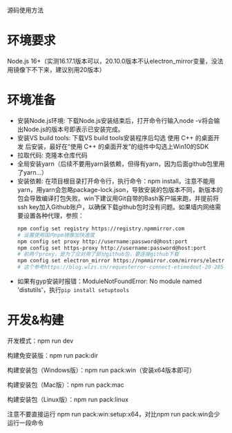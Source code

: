 源码使用方法

# 环境要求
Node.js 16+（实测16.17.1版本可以，20.10.0版本不认electron_mirror变量，没法用镜像下不下来，建议别用20版本）

# 环境准备

- 安装Node.js环境: 下载Node.js安装结束后，打开命令行输入node -v将会输出Node.js的版本号即表示已安装完成。
- 安装VS build tools: 下载VS build tools安装程序后勾选 使用 C++ 的桌面开发 后安装，最好在“使用 C++ 的桌面开发”的组件中勾选上Win10的SDK
- 拉取代码: 克隆本仓库代码
- 全局安装yarn（后续不要用yarn装依赖，但得有yarn，因为后面github包里用了yarn...）
- 安装依赖: 在项目根目录打开命令行，执行命令：npm install。注意不能用yarn，用yarn会忽略package-lock.json，导致安装的包版本不同，新版本的包会导致编译打包失败。win下建议用Git自带的Bash客户端来跑，并提前将ssh key加入Github账户，以确保下载github包时没有问题。如果墙内网络需要设置各种代理，参照：
   ```bash
   npm config set registry https://registry.npmmirror.com
   # 设置使用国内npm镜像加快速度
   npm config set proxy http://username:password@host:port
   npm config set https-proxy http://username:password@host:port
   # 前两个proxy，是为了应对用了部分github包，要连接github下载
   npm config set electron_mirror https://npmmirror.com/mirrors/electron/
   # 这个参考https://blog.wlzs.cn/requesterror-connect-etimedout-20-205-243-166443/，要访问github下载Electron二进制文件）
   ```
- 如果有gyp安装时报错：ModuleNotFoundError: No module named 'distutils'，执行`pip install setuptools`

# 开发&构建

开发模式：npm run dev

构建免安装版：npm run pack:dir

构建安装包（Windows版）：npm run pack:win（安装x64版本即可）

构建安装包（Mac版）：npm run pack:mac

构建安装包（Linux版）：npm run pack:linux

注意不要直接运行 npm run pack:win:setup:x64，对比npm run pack:win会少运行一段命令